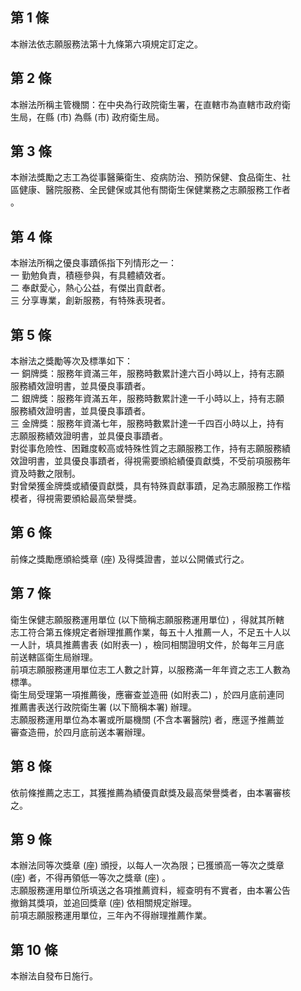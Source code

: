 第 1 條
-------
本辦法依志願服務法第十九條第六項規定訂定之。

第 2 條
-------
本辦法所稱主管機關：在中央為行政院衛生署，在直轄市為直轄市政府衛  
生局，在縣 (市) 為縣 (市) 政府衛生局。

第 3 條
-------
本辦法獎勵之志工為從事醫藥衛生、疫病防治、預防保健、食品衛生、社  
區健康、醫院服務、全民健保或其他有關衛生保健業務之志願服務工作者  
。

第 4 條
-------
本辦法所稱之優良事蹟係指下列情形之一：  
一  勤勉負責，積極參與，有具體績效者。  
二  奉獻愛心，熱心公益，有傑出貢獻者。  
三  分享專業，創新服務，有特殊表現者。

第 5 條
-------
本辦法之獎勵等次及標準如下：  
一  銅牌獎：服務年資滿三年，服務時數累計達六百小時以上，持有志願  
    服務績效證明書，並具優良事蹟者。  
二  銀牌獎：服務年資滿五年，服務時數累計達一千小時以上，持有志願  
    服務績效證明書，並具優良事蹟者。  
三  金牌獎：服務年資滿七年，服務時數累計達一千四百小時以上，持有  
    志願服務績效證明書，並具優良事蹟者。  
對從事危險性、困難度較高或特殊性質之志願服務工作，持有志願服務績  
效證明書，並具優良事蹟者，得視需要頒給績優貢獻獎，不受前項服務年  
資及時數之限制。  
對曾榮獲金牌獎或績優貢獻獎，具有特殊貢獻事蹟，足為志願服務工作楷  
模者，得視需要頒給最高榮譽獎。

第 6 條
-------
前條之獎勵應頒給獎章 (座) 及得獎證書，並以公開儀式行之。

第 7 條
-------
衛生保健志願服務運用單位 (以下簡稱志願服務運用單位) ，得就其所轄  
志工符合第五條規定者辦理推薦作業，每五十人推薦一人，不足五十人以  
一人計，填具推薦書表 (如附表一) ，檢同相關證明文件，於每年三月底  
前送轄區衛生局辦理。  
前項志願服務運用單位志工人數之計算，以服務滿一年年資之志工人數為  
標準。  
衛生局受理第一項推薦後，應審查並造冊 (如附表二) ，於四月底前連同  
推薦書表送行政院衛生署 (以下簡稱本署) 辦理。  
志願服務運用單位為本署或所屬機關 (不含本署醫院) 者，應逕予推薦並  
審查造冊，於四月底前送本署辦理。

第 8 條
-------
依前條推薦之志工，其獲推薦為績優貢獻獎及最高榮譽獎者，由本署審核  
之。

第 9 條
-------
本辦法同等次獎章 (座) 頒授，以每人一次為限；已獲頒高一等次之獎章  
 (座) 者，不得再領低一等次之獎章 (座) 。  
志願服務運用單位所填送之各項推薦資料，經查明有不實者，由本署公告  
撤銷其獎項，並追回獎章 (座) 依相關規定辦理。  
前項志願服務運用單位，三年內不得辦理推薦作業。

第 10 條
--------
本辦法自發布日施行。

